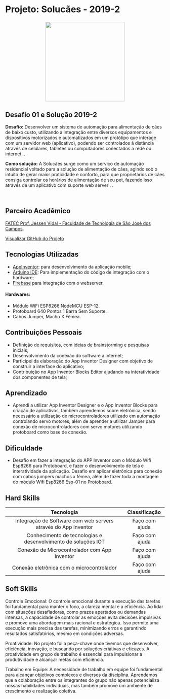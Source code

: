 # Projeto: Solucães - 2019-2

<div align=center>
 <h3></h3>
  <img src="https://github.com/drosan19/Portf-lio/assets/130381620/4e2811c5-ae05-48a2-b80d-42892d309bca" width=250 alt="" />
 
  </div>

## Desafio 01 e Solução 2019-2

<b>Desafio:</b> Desenvolver um sistema de automação para alimentação de cães de baixo custo, utilizando a integração entre diversos equipamentos e dispositivos motorizados e automatizados em um protótipo que interage com um servidor web (aplicativo), podendo ser controlados à distância através de celulares, tabletes ou computadores conectados a rede ou internet. .<br>

<b>Como solução:</b> A Solucães surge como um serviço de automação residencial voltado para a solução de alimentação de cães, agindo sob o intuito de gerar maior praticidade e conforto, para que proprietários de cães consiga controlar os horários de alimentação de seu pet, fazendo isso através de um aplicativo com suporte web server . .<br>
 
<br>

## Parceiro Acadêmico

 [FATEC Prof. Jessen Vidal - Faculdade de Tecnologia de São José dos Campos](http://fatecsjc-prd.azurewebsites.net/).


[Visualizar GitHub do Projeto](https://github.com/caiquesjc/projeto-automatizado-4.0)

## Tecnologias Utilizadas

- [AppInventor](https://appinventor.mit.edu/): para desenvolvimento da aplicação mobile;
- [Arduino IDE](https://www.arduino.cc/en/software): Para implementação do código de integração com o hardware;
- [Firebase](https://firebase.google.com/) para integração com o webserver.

#### Hardwares:

- Módulo WiFi ESP8266 NodeMCU ESP-12.
- Protoboard 640 Pontos 1 Barra Sem Suporte.
- Cabos Jumper, Macho X Fêmea.

## Contribuições Pessoais

- Definição de requisitos, com ideias de brainstorming e pesquisas iniciais;
- Desenvolvimento da conexão do software à internet;
- Participei da elaboração do App Inventor Designer com objetivo de construir a interface do aplicativo;
- Contribuição no App Inventor Blocks Editor ajudando na interatividade dos componentes de tela;

## Aprendizado
- Aprendi a utilizar App Inventor Designer e o App Inventor Blocks para criação de aplicativos, também aprendemos sobre eletrônica, sendo necessário a utilização de microcontroladores utilizado em automação controlando servo motores, além de aprender a utilizar Jamper para conexão de microcontroladores com servo motores utilizando protoboard como base de conexão.

## Dificuldade
- Desafio em fazer a integração do APP Inventor com o Módulo Wifi Esp8266 para Protoboard, e fazer o desenvolvimento de tela e interatividade da aplicação.
Desafio em aplicar eletrônica para conexão com cabos jumpers machos x fêmea, além de fazer toda a montagem do módulo Wifi Esp8266 Esp-01 no Protoboard.


## Hard Skills

| Tecnologia | Classificação |
| :--------: | :-----------: |
| Integração de Software com web servers através do App Inventor   | Faço com ajuda |
| Conhecimento de tecnologias e desenvolvimento de soluções IOT    | Faço com ajuda |
| Conexão de Microcontrolador com App Inventor | Faço com ajuda |
| Conexão eletrônica com o microcontrolador    | Faço com ajuda |

## Soft Skills

Controle Emocional: O controle emocional durante a execução das tarefas foi fundamental para manter o foco, a clareza mental e a eficiência. Ao lidar com situações desafiadoras, como prazos apertados ou demandas intensas, a capacidade de controlar as emoções evita decisões impulsivas e promove uma abordagem mais racional e estratégica. Isso permite uma execução mais precisa das tarefas, minimizando erros e garantindo resultados satisfatórios, mesmo em condições adversas.

Proatividade: No projeto foi a peça-chave onde tivemos que desenvolver, eficiência, inovação, e buscando por soluções criativas e eficazes. 
A proatividade em grupo de trabalho é essencial para impulsionar a produtividade e alcançar metas com eficiência.

Trabalho em Equipe: A necessidade de trabalho em equipe foi fundamental para alcançar objetivos complexos e diversos da disciplina. Aprendemos que a colaboração entre os integrantes do grupo não apenas potencializa nossas habilidades individuais, mas também promove um ambiente de crescimento e realização coletiva.